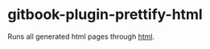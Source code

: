 gitbook-plugin-prettify-html
============================

Runs all generated html pages through [html](https://github.com/maxogden/commonjs-html-prettyprinter).
